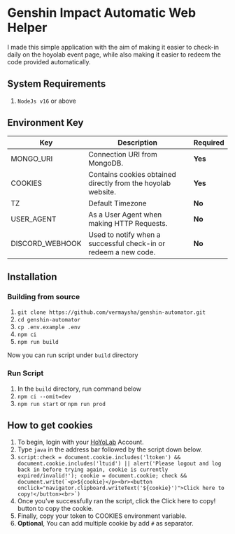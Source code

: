 # Genshin Impact Automatic Web Helper

I made this simple application with the aim of making it easier to check-in daily on the hoyolab event page, while also making it easier to redeem the code provided automatically.

## System Requirements

1. `NodeJs v16` or above

## Environment Key

| Key             | Description                                                     | Required |
| --------------- | --------------------------------------------------------------- | -------- |
| MONGO_URI       | Connection URI from MongoDB.                                    | **Yes**  |
| COOKIES         | Contains cookies obtained directly from the hoyolab website.    | **Yes**  |
| TZ              | Default Timezone                                                | **No**   |
| USER_AGENT      | As a User Agent when making HTTP Requests.                      | **No**   |
| DISCORD_WEBHOOK | Used to notify when a successful check-in or redeem a new code. | **No**   |

## Installation

### Building from source

1. `git clone https://github.com/vermaysha/genshin-automator.git`
2. `cd genshin-automator`
3. `cp .env.example .env`
4. `npm ci`
5. `npm run build`

Now you can run script under `build` directory

### Run Script

1. In the `build` directory, run command below
2. `npm ci --omit=dev`
3. `npm run start` or `npm run prod`

## How to get cookies

1. To begin, login with your [HoYoLab](http://https://www.hoyolab.com/home) Account.
2. Type `java` in the address bar followed by the script down below.
3. `` script:check = document.cookie.includes('ltoken') && document.cookie.includes('ltuid') || alert('Please logout and log back in before trying again, cookie is currently expired/invalid!'); cookie = document.cookie; check && document.write(`<p>${cookie}</p><br><button onclick="navigator.clipboard.writeText('${cookie}')">Click here to copy!</button><br>`) ``
4. Once you've successfully ran the script, click the Click here to copy! button to copy the cookie.
5. Finally, copy your token to COOKIES environment variable.
6. **Optional**, You can add multiple cookie by add `#` as separator.

